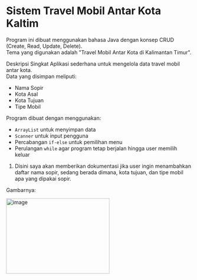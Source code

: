 # Sistem Travel Mobil Antar Kota Kaltim

Program ini dibuat menggunakan bahasa Java dengan konsep CRUD (Create, Read, Update, Delete).  
Tema yang digunakan adalah "Travel Mobil Antar Kota di Kalimantan Timur".

Deskripsi Singkat
Aplikasi sederhana untuk mengelola data travel mobil antar kota.  
Data yang disimpan meliputi:
- Nama Sopir
- Kota Asal
- Kota Tujuan
- Tipe Mobil

Program dibuat dengan menggunakan:
- `ArrayList` untuk menyimpan data
- `Scanner` untuk input pengguna
- Percabangan `if-else` untuk pemilihan menu
- Perulangan `while` agar program tetap berjalan hingga user memilih keluar
  

1. Disini saya akan memberikan dokumentasi jika user ingin menambahkan daftar nama sopir, sedang berada dimana, kota tujuan, dan tipe mobil apa yang dipakai sopir. 


Gambarnya:


<img width="280" height="204" alt="image" src="https://github.com/user-attachments/assets/b16205f8-2073-4688-a09a-f1606a2326de" />

